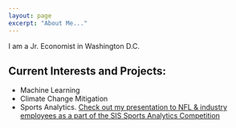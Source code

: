 ```yaml
---
layout: page
excerpt: "About Me..."
---
```


I am a Jr. Economist in Washington D.C. 
## Current Interests and Projects:

- Machine Learning
- Climate Change Mitigation
- Sports Analytics. [Check out my presentation to NFL & industry employees as a part of the SIS Sports Analytics Competition](https://youtu.be/efSjcSl4_lA)

